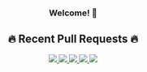 <div align="center">
  <h3>Welcome! 👋</h3>

<h2>🔥 Recent Pull Requests 🔥</h2>

<a href="https://github-profile-widgets.onrender.com/cards/pull-requests/link?username=nick-w-nick&prIndex=0">
    <img src="https://github-profile-widgets.onrender.com/cards/pull-requests?username=nick-w-nick&prIndex=0" />
</a>

<a href="https://github-profile-widgets.onrender.com/cards/pull-requests/link?username=nick-w-nick&prIndex=1">
    <img src="https://github-profile-widgets.onrender.com/cards/pull-requests?username=nick-w-nick&prIndex=1" />
</a>

<a href="https://github-profile-widgets.onrender.com/cards/pull-requests/link?username=nick-w-nick&prIndex=2">
    <img src="https://github-profile-widgets.onrender.com/cards/pull-requests?username=nick-w-nick&prIndex=2" />
</a>

<a href="https://github-profile-widgets.onrender.com/cards/pull-requests/link?username=nick-w-nick&prIndex=3">
    <img src="https://github-profile-widgets.onrender.com/cards/pull-requests?username=nick-w-nick&prIndex=3" />
</a>

<a href="https://github-profile-widgets.onrender.com/cards/pull-requests/link?username=nick-w-nick&prIndex=4">
    <img src="https://github-profile-widgets.onrender.com/cards/pull-requests?username=nick-w-nick&prIndex=4" />
</a>
</div>
